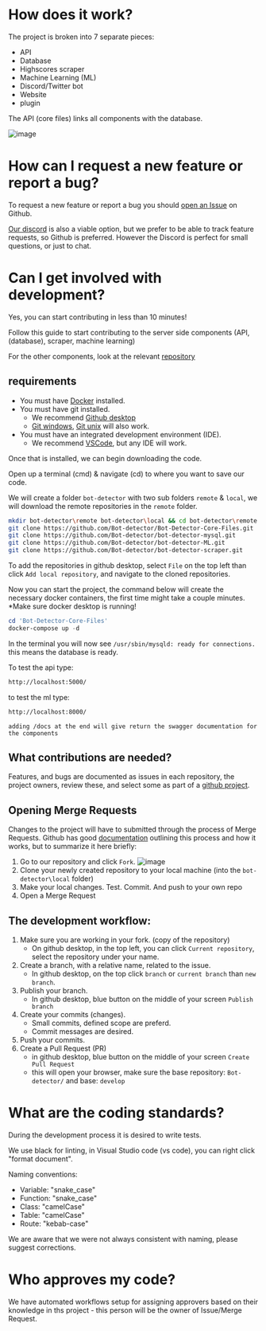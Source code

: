 # How does it work?
The project is broken into 7 separate pieces:
* API
* Database
* Highscores scraper
* Machine Learning (ML)
* Discord/Twitter bot
* Website
* plugin

The API (core files) links all components with the database.

<!-- https://drive.google.com/file/d/16IO84vE3rJWRclbZAnOIEdKAmx5xAi3I/view?usp=sharing -->
![image](https://user-images.githubusercontent.com/40169115/153727141-0e39c6fe-1fdb-42f4-8019-2552bd127751.png)

# How can I request a new feature or report a bug?
To request a new feature or report a bug you should [open an Issue](https://github.com/orgs/Bot-detector/repositories) on Github.

[Our discord](https://discord.gg/3AB58CRmYs) is also a viable option, but we prefer to be able to track feature requests, so Github is preferred.  However the Discord is perfect for small questions, or just to chat.


# Can I get involved with development?
Yes, you can start contributing in less than 10 minutes!

Follow this guide to start contributing to the server side components (API, (database), scraper, machine learning)

For the other components, look at the relevant [repository](https://github.com/Bot-detector)

## requirements
* You must have [Docker](https://docs.docker.com/get-docker/) installed.
* You must have git installed.
    * We recommend [Github desktop](https://desktop.github.com/)
    * [Git windows](https://gitforwindows.org),  [Git unix](https://git-scm.com/download/linux) will also work.
* You must have an integrated development environment (IDE).
    * We recommend [VSCode](https://code.visualstudio.com), but any IDE will work.


Once that is installed, we can begin downloading the code.

Open up a terminal (cmd) & navigate (cd) to where you want to save our code.

We will create a folder `bot-detector` with two sub folders `remote` & `local`, we will download the remote repositories in the `remote` folder.

```sh
mkdir bot-detector\remote bot-detector\local && cd bot-detector\remote
git clone https://github.com/Bot-detector/Bot-Detector-Core-Files.git
git clone https://github.com/Bot-detector/bot-detector-mysql.git
git clone https://github.com/Bot-detector/bot-detector-ML.git
git clone https://github.com/Bot-detector/bot-detector-scraper.git
```
To add the repositories in github desktop, select `File` on the top left than click `Add local repository`, and navigate to the cloned repositories.


Now you can start the project, the command below will create the necessary docker containers, the first time might take a couple minutes. *Make sure docker desktop is running!
```powershell
cd 'Bot-Detector-Core-Files'
docker-compose up -d
```

In the terminal you will now see `/usr/sbin/mysqld: ready for connections.` this means the database is ready.

To test the api type: 
```sh
http://localhost:5000/
```
to test the ml type:
```sh
http://localhost:8000/
```
`adding /docs at the end will give return the swagger documentation for the components`

## What contributions are needed?
Features, and bugs are documented as issues in each repository, the project owners, review these, and select some as part of a [github project](https://github.com/orgs/Bot-detector/projects).

## Opening Merge Requests
Changes to the project will have to submitted through the process of Merge Requests.  Github has good [documentation](https://docs.github.com/en/get-started/quickstart/contributing-to-projects) outlining this process and how it works, but to summarize it here briefly:
1. Go to our repository and click `Fork`. ![image](https://user-images.githubusercontent.com/40169115/153728214-cd741e4e-b036-4d48-9f47-48c4dc9e99be.png)
2. Clone your newly created repository to your local machine (into the `bot-detector\local` folder)
3. Make your local changes. Test. Commit. And push to your own repo
4. Open a Merge Request

## The development workflow:
1. Make sure you are working in your fork. (copy of the repository)
    - On github desktop, in the top left, you can click `Current repository`, select the repository under your name.
2. Create a branch, with a relative name, related to the issue.
    - In github desktop, on the top click `branch` or `current branch` than `new branch`.
3. Publish your branch.
    - In github desktop, blue button on the middle of your screen `Publish branch`
4. Create your commits (changes).
    - Small commits, defined scope are preferd.
    - Commit messages are desired.
5. Push your commits.
6. Create a Pull Request (PR)
    - in github desktop, blue button on the middle of your screen `Create Pull Request`
    - this will open your browser, make sure the base repository: `Bot-detector/` and base: `develop`

# What are the coding standards?
During the development process it is desired to write tests.

We use black for linting, in Visual Studio code (vs code), you can right click "format document".

Naming conventions:
- Variable: "snake_case"
- Function: "snake_case"
- Class: "camelCase"
- Table: "camelCase"
- Route: "kebab-case"

We are aware that we were not always consistent with naming, please suggest corrections.

# Who approves my code?
We have automated workflows setup for assigning approvers based on their knowledge in ths project - this person will be the owner of Issue/Merge Request.
